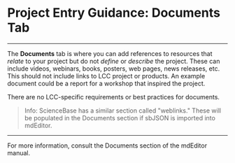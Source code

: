 # Project Entry Guidance: Documents Tab

---

The **Documents** tab is where you can add references to resources that _relate_ to your project but do not _define_ or _describe_ the project. These can include videos, webinars, books, posters, web pages, news releases, etc. This should not include links to LCC project or products. An example document could be a report for a workshop that inspired the project.

There are no LCC-specific requirements or best practices for documents.

> Info: ScienceBase has a similar section called "weblinks." These will be populated in the Documents section if sbJSON is imported into mdEditor.

---

For more information, consult the Documents section of the mdEditor manual.

